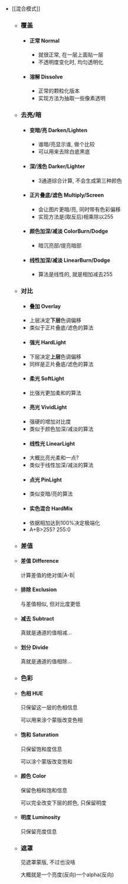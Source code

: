 - [[混合模式]]
	- ### 覆盖
		- #### 正常 Normal
			- 就很正常, 在一层上面贴一层
			- 不透明度变化时, 均匀透明化
		- #### 溶解 Dissolve
			- 正常的颗粒化版本
			- 实现方法为抽取一些像素透明
	- ### 去亮/暗
		- #### 变暗/亮 Darken/Lighten
			- 谁暗/亮显示谁, 做个比较
			- 可以用来去除白底黑底
		- #### 深/浅色 Darker/Lighter
			- 3通道综合计算, 不会生成第三种颜色
		- #### 正片叠底/滤色 Multiply/Screen
			- 会让图片更暗/亮, 同时带有色彩偏移
			- 实现方法是(取反后)相乘除以255
		- #### 颜色加深/减淡 ColorBurn/Dodge
			- 暗沉亮部/提亮暗部
		- #### 线性加深/减淡 LinearBurn/Dodge
			- 算法是线性的, 就是相加减去255
	- ### 对比
		- #### 叠加 Overlay
		- 上层决定**下层**色调偏移
		- 类似于正片叠底/滤色的算法
		- #### 强光 HardLight
		- 下层决定**上层**色调偏移
		- 同样是正片叠底/滤色的算法
		- #### 柔光 SoftLight
		- 比强光更加柔和的算法
		- #### 亮光 VividLight
		- 强硬的增加对比度
		- 类似于颜色加深/减淡的算法
		- #### 线性光 LinearLight
		- 大概比亮光柔和一点?
		- 类似于线性加深/减淡的算法
		- #### 点光 PinLight
		- 类似变暗/亮的算法
		- #### 实色混合 HardMix
		- 依据相加达到100%决定极端化
		- A+B>255? 255:0
	- ### 差值
	- #### 差值 Difference
	  
	  计算差值的绝对值|A-B|
	- #### 排除 Exclusion
	  
	  与差值相似, 但对比度更低
	- #### 减去 Subtract
	  
	  真就是通道的值相减…
	- #### 划分 Divide
	  
	  真就是通道的值相除…
	- ### 色彩
	- #### 色相 HUE
	  
	  只保留这一层的色相信息
	  
	  可以用来涂个蒙版改变色相
	- #### 饱和 Saturation
	  
	  只保留饱和度信息
	  
	  可以涂个蒙版改变饱和
	- #### 颜色 Color
	  
	  保留色相和饱和信息
	  
	  可以完全改变下层的颜色, 只保留明度
	- #### 明度 Luminosity
	  
	  只保留亮度信息
	- ### 遮罩
	  
	  见遮罩蒙版, 不过也没啥
	  
	  大概就是一个亮度(反向)一个alpha(反向)